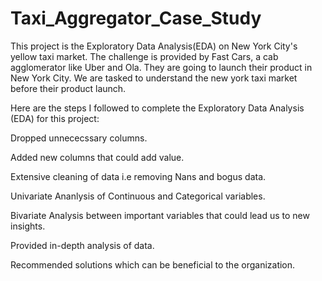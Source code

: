 # Taxi_Aggregator_Case_Study
This project is the Exploratory Data Analysis(EDA) on New York City's yellow taxi market. The challenge is provided by Fast Cars, a cab agglomerator like Uber and Ola. They are going to launch their product in New York City. We are tasked to understand the new york taxi market before their product launch.

Here are the steps I followed to complete the Exploratory Data Analysis (EDA) for this project:

Dropped unnececssary columns.

Added new columns that could add value.

Extensive cleaning of data i.e removing Nans and bogus data.

Univariate Ananlysis of Continuous and Categorical variables.

Bivariate Analysis between important variables that could lead us to new insights.

Provided in-depth analysis of data.

Recommended solutions which can be beneficial to the organization.
